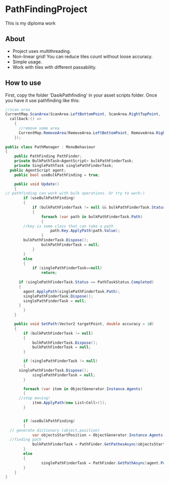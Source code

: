# PathFindingProject
This is my diploma work

## About
- Project uses multithreading. 
- Non-linear grid! You can reduce tiles count without loose accuracy. 
- Simple usage. 
- Work with tiles with different passability.

## How to use

First, copy the folder 'DasikPathfinding' in your asset scripts folder. Once you have it use pathfinding like this:

```C#
//scan area
CurrentMap.ScanArea(ScanArea.LeftBottomPoint, ScanArea.RightTopPoint,
  callback:() =>
    {
      //remove some area
      CurrentMap.RemoveArea(RemoveArea.LeftBottomPoint, RemoveArea.RightTopPoint);
    });
    
public class PathManager : MonoBehaviour
{
	public PathFinding PathFinder;
	private BulkPathTask<AgentScript> bulkPathFinderTask;
	private SinglePathTask singlePathFinderTask;
  public AgentScript agent;
	public bool useBulkPathFinding = true;

	public void Update()
	{
// pathfinding can work with bulk operations. Or try to work:)    
		if (useBulkPathFinding)
		{
			if (bulkPathFinderTask != null && bulkPathFinderTask.Status == PathTaskStatus.Completed)
			{
				foreach (var path in bulkPathFinderTask.Path)
				{
        //key is some class that can take a path 
					path.Key.ApplyPath(path.Value);
				}
        bulkPathFinderTask.Dispose();
				bulkPathFinderTask = null;
			}
		}
		else
		{
			if (singlePathFinderTask==null)
				return;
			
      if (singlePathFinderTask.Status == PathTaskStatus.Completed)
      {
        agent.ApplyPath(singlePathFinderTask.Path);
        singlePathFinderTask.Dispose();
        singlePathFinderTask = null;
      }	
		}
	}

	public void SetPath(Vector2 targetPoint, double accuracy = 1d)
	{
		if (bulkPathFinderTask != null)
		{
			bulkPathFinderTask.Dispose();
			bulkPathFinderTask = null;
		}

		if (singlePathFinderTask != null)
		{
      singlePathFinderTask.Dispose();
			singlePathFinderTask = null;
		}

		foreach (var item in ObjectGenerator.Instance.Agents)
		{
      //stop moving!
			item.ApplyPath(new List<Cell>());
		}


		if (useBulkPathFinding)
		{
  // generate dictionary (object,position)
			var objectsStartPosition = ObjectGenerator.Instance.Agents.ToDictionary(agent => agent, agent => agent.Position);
  //finding path
			bulkPathFinderTask = PathFinder.GetPathesAsync(objectsStartPosition, targetPoint);
		}
		else
		{
				singlePathFinderTask = PathFinder.GetPathAsync(agent.Position, targetPoint, accuracy);
		}
	}
}
```
